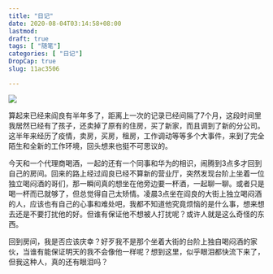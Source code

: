 ```yaml
---
title: "日记"
date: 2020-08-04T03:14:58+08:00
lastmod: 
draft: true
tags: [ "随笔"]
categories: [ "日记"]
DropCap: true
slug: 11ac3506

---
```

![](http://img-upyun.kekeyu.top/20200804151955.png)

算起来已经来阎良有半年多了，距离上一次的记录已经间隔了7个月，这段时间里我居然已经有了孩子，还卖掉了原有的住房，买了新家，而且调到了新的分公司。这半年来经历了疫情，卖房，买房，租房，工作调动等等多个大事件，来到了完全陌生和全新的工作环境，回头想来也挺不可思议的。

今天和一个代理商喝酒，一起的还有一个同事和华为的相识，闹腾到3点多才回到自己的房间。回来的路上经过阎良已经不算新的营业厅，突然发现台阶上坐着一位独立喝闷酒的哥们，那一瞬间真的想坐在他旁边要一杯酒，一起聊一聊。或者只是喝一杯而已就够了，但总觉得自己太矫情。凌晨3点坐在阎良的大街上独立喝闷酒的人，应该也有自己的心事和难处吧，我都不知道他究竟烦恼的是什么事，想来想去还是不要打扰他的好。但谁有保证他不想被人打扰呢？或许人就是这么奇怪的东西。

回到房间，我是否应该庆幸？好歹我不是那个坐着大街的台阶上独自喝闷酒的家伙，当谁有能保证明天的我不会像他一样呢？想到这里，似乎眼泪都快流下来了，但我这种人，真的还有眼泪吗？
